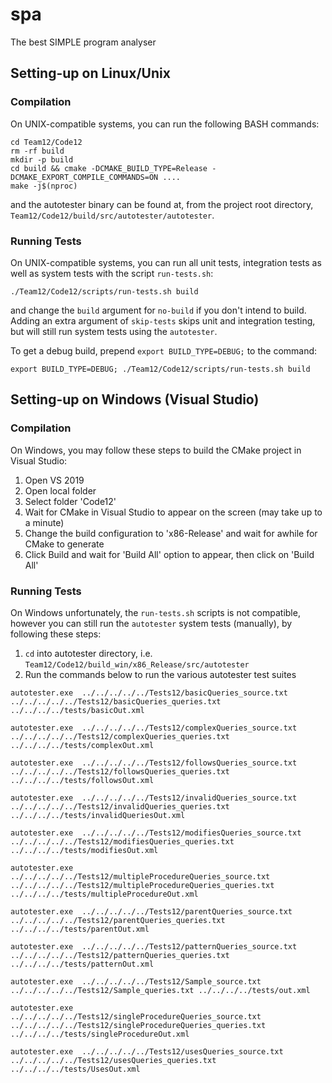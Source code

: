 # spa
The best SIMPLE program analyser

## Setting-up on Linux/Unix

### Compilation
On UNIX-compatible systems, you can run the following BASH commands:

```shell script
cd Team12/Code12
rm -rf build
mkdir -p build
cd build && cmake -DCMAKE_BUILD_TYPE=Release -DCMAKE_EXPORT_COMPILE_COMMANDS=ON ....
make -j$(nproc)
```

and the autotester binary can be found at, from the project root directory,
`Team12/Code12/build/src/autotester/autotester`.

### Running Tests
On UNIX-compatible systems, you can run all unit tests, integration tests as well as system
tests with the script `run-tests.sh`:
```shell script
./Team12/Code12/scripts/run-tests.sh build
```
and change the `build` argument for `no-build` if you don't intend to build. Adding an extra
argument of `skip-tests` skips unit and integration testing, but will still run system tests
using the `autotester`.

To get a debug build, prepend `export BUILD_TYPE=DEBUG;` to the command:
```shell script
export BUILD_TYPE=DEBUG; ./Team12/Code12/scripts/run-tests.sh build
```

## Setting-up on Windows (Visual Studio)


### Compilation
On Windows, you may follow these steps to build the CMake project in Visual Studio:

1. Open VS 2019
1. Open local folder
1. Select folder 'Code12'
1. Wait for CMake in Visual Studio to appear on the screen (may take up to a minute)
1. Change the build configuration to 'x86-Release' and wait for awhile for CMake to generate
1. Click Build and wait for 'Build All' option to appear, then click on 'Build All'

### Running Tests
On Windows unfortunately, the `run-tests.sh` scripts is not compatible, however you can still run
the `autotester` system tests (manually), by following these steps:

1. `cd` into autotester directory, i.e. `Team12/Code12/build_win/x86_Release/src/autotester`
1. Run the commands below to run the various autotester test suites

```
autotester.exe  ../../../../../Tests12/basicQueries_source.txt  ../../../../../Tests12/basicQueries_queries.txt ../../../../tests/basicOut.xml

autotester.exe  ../../../../../Tests12/complexQueries_source.txt  ../../../../../Tests12/complexQueries_queries.txt ../../../../tests/complexOut.xml

autotester.exe  ../../../../../Tests12/followsQueries_source.txt  ../../../../../Tests12/followsQueries_queries.txt ../../../../tests/followsOut.xml

autotester.exe  ../../../../../Tests12/invalidQueries_source.txt  ../../../../../Tests12/invalidQueries_queries.txt ../../../../tests/invalidQueriesOut.xml

autotester.exe  ../../../../../Tests12/modifiesQueries_source.txt  ../../../../../Tests12/modifiesQueries_queries.txt ../../../../tests/modifiesOut.xml

autotester.exe  ../../../../../Tests12/multipleProcedureQueries_source.txt  ../../../../../Tests12/multipleProcedureQueries_queries.txt ../../../../tests/multipleProcedureOut.xml

autotester.exe  ../../../../../Tests12/parentQueries_source.txt  ../../../../../Tests12/parentQueries_queries.txt ../../../../tests/parentOut.xml

autotester.exe  ../../../../../Tests12/patternQueries_source.txt  ../../../../../Tests12/patternQueries_queries.txt ../../../../tests/patternOut.xml

autotester.exe  ../../../../../Tests12/Sample_source.txt  ../../../../../Tests12/Sample_queries.txt ../../../../tests/out.xml

autotester.exe  ../../../../../Tests12/singleProcedureQueries_source.txt  ../../../../../Tests12/singleProcedureQueries_queries.txt ../../../../tests/singleProcedureOut.xml

autotester.exe  ../../../../../Tests12/usesQueries_source.txt ../../../../../Tests12/usesQueries_queries.txt ../../../../tests/UsesOut.xml

